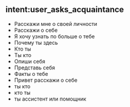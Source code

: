 ## intent:user_asks_acquaintance
- Расскажи мне о своей личности
- Расскажи о себе
- Я хочу узнать по больше о тебе
- Почему ты здесь
- Кто ты
- Ты кто
- Опиши себя
- Представь себя
- Факты о тебе
- Привет расскажи о себе
- ты кто
- кто ты
- ты ассистент или помощник
